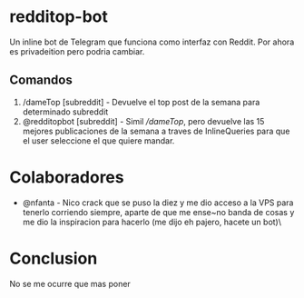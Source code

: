 # redditop-bot
Un inline bot de Telegram que funciona como interfaz con Reddit. Por ahora es privadeition pero podria cambiar.

## Comandos

1. /dameTop [subreddit] - Devuelve el top post de la semana para determinado subreddit
2. @redditopbot [subreddit] - Simil _/dameTop_, pero devuelve las 15 mejores publicaciones de la semana a traves de InlineQueries para que el user seleccione el que quiere mandar.

# Colaboradores

* @nfanta - Nico crack que se puso la diez y me dio acceso a la VPS para tenerlo corriendo siempre, aparte de que me ense\~no banda de cosas y me dio la inspiracion para hacerlo (me dijo eh pajero, hacete un bot)\

# Conclusion

No se me ocurre que mas poner
